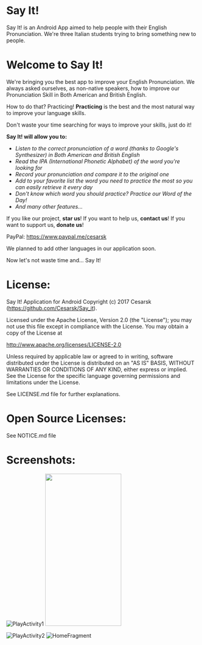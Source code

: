 # Say It!
Say It! is an Android App aimed to help people with their English Pronunciation.
We're three Italian students trying to bring something new to people.

# Welcome to Say It!

We're bringing you the best app to improve your English Pronunciation. We always asked ourselves, as non-native speakers, how to improve our Pronunciation Skill in Both American and British English.

How to do that? Practicing! **Practicing** is the best and the most natural way to improve your language skills.

Don't waste your time searching for ways to improve your skills, just do it!

**Say It! will allow you to:**
- *Listen to the correct pronunciation of a word (thanks to Google's Synthesizer) in Both American and British English*
- *Read the IPA (International Phonetic Alphabet) of the word you're looking for*
- *Record your pronunciation and compare it to the original one*
- *Add to your favorite list the word you need to practice the most so you can easily retrieve it every day*
- *Don't know which word you should practice? Practice our Word of the Day!*
- *And many other features...*

If you like our project, **star us**!
If you want to help us, **contact us**!
If you want to support us, **donate us**!

PayPal: https://www.paypal.me/cesarsk

We planned to add other languages in our application soon.

Now let's not waste time and... Say It!

# License:
Say It! Application for Android
Copyright (c) 2017 Cesarsk (https://github.com/Cesarsk/Say_it).

Licensed under the Apache License, Version 2.0 (the "License");
you may not use this file except in compliance with the License.
You may obtain a copy of the License at

http://www.apache.org/licenses/LICENSE-2.0

Unless required by applicable law or agreed to in writing, software
distributed under the License is distributed on an "AS IS" BASIS,
WITHOUT WARRANTIES OR CONDITIONS OF ANY KIND, either express or implied.
See the License for the specific language governing permissions and
limitations under the License.

See LICENSE.md file for further explanations.

# Open Source Licenses:
See NOTICE.md file


# Screenshots:
![PlayActivity1](https://github.com/Cesarsk/Say_it/blob/master/screenshots/ENG1.png)
<img src="https://github.com/..." data-canonical-src="https://github.com/Cesarsk/Say_it/blob/master/screenshots/ENG1.png" width="200" height="400" />

![PlayActivity2](https://github.com/Cesarsk/Say_it/blob/master/screenshots/ENG2.png)
![HomeFragment](https://github.com/Cesarsk/Say_it/blob/master/screenshots/ENG3.png)
